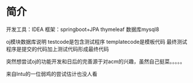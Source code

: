 # 简介
开发工具：IDEA 框架：springboot+JPA thymeleaf
数据库mysql8

oj模块数据库说明
testcode是包含测试程序
templatecode是模板代码
最终测试程序是提交的代码加上测试代码形成最终代码

突然想尝试oj的功能开发和日后的完善源于对acm的兴趣，虽然自己挺菜。。。。。

来自lntu的一位弱鸡的尝试估计也没人看
